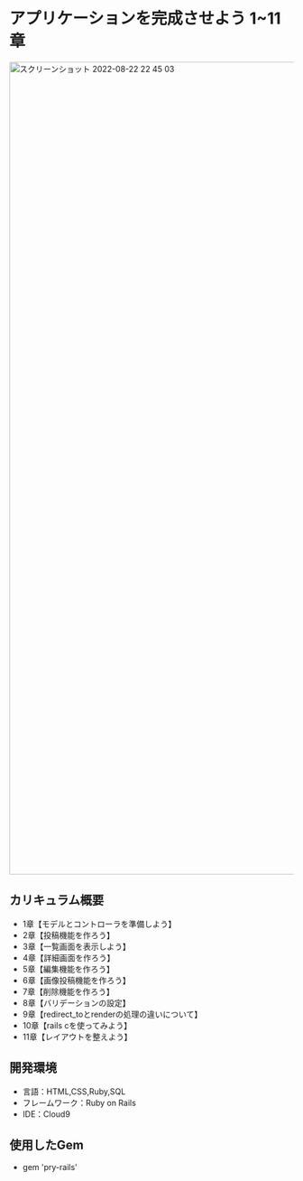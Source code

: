 # アプリケーションを完成させよう 1~11章
<img width="1440" alt="スクリーンショット 2022-08-22 22 45 03" src="https://user-images.githubusercontent.com/66726846/185938994-1ace75ee-6480-496a-88a5-022415447819.png">

## カリキュラム概要
- 1章【モデルとコントローラを準備しよう】
- 2章【投稿機能を作ろう】	
- 3章【一覧画面を表示しよう】	
- 4章【詳細画面を作ろう】	
- 5章【編集機能を作ろう】	
- 6章【画像投稿機能を作ろう】	
- 7章【削除機能を作ろう】	
- 8章【バリデーションの設定】	
- 9章【redirect_toとrenderの処理の違いについて】	
- 10章【rails cを使ってみよう】	
- 11章【レイアウトを整えよう】

## 開発環境
- 言語：HTML,CSS,Ruby,SQL
- フレームワーク：Ruby on Rails
- IDE：Cloud9

## 使用したGem
- gem 'pry-rails'
